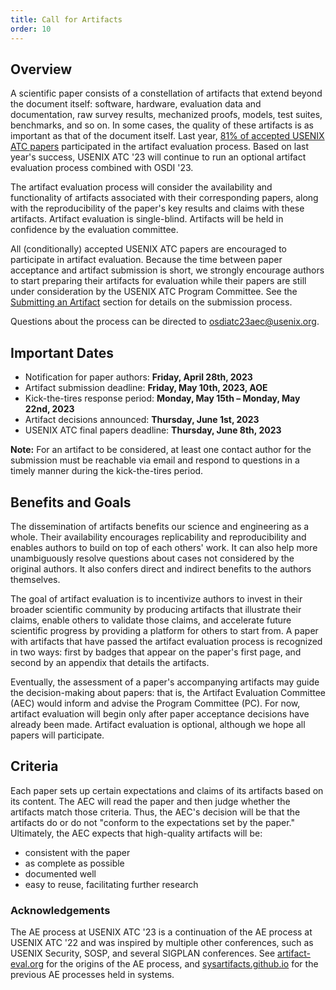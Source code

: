 ```yaml
---
title: Call for Artifacts
order: 10
---
```


## Overview
A scientific paper consists of a constellation of artifacts that extend beyond the document itself: software, hardware, evaluation data and documentation, raw survey results, mechanized proofs, models, test suites, benchmarks, and so on. 
In some cases, the quality of these artifacts is as important as that of the document itself. 
Last year, [81% of accepted USENIX ATC papers](https://sysartifacts.github.io/atc2022/results) participated in the artifact evaluation process. 
Based on last year's success, USENIX ATC '23 will continue to run an optional artifact evaluation process combined with OSDI '23.

The artifact evaluation process will consider the availability and functionality of artifacts associated with their corresponding papers, along with the reproducibility of the paper's key results and claims with these artifacts.
Artifact evaluation is single-blind. Artifacts will be held in confidence by the evaluation committee.

All (conditionally) accepted USENIX ATC papers are encouraged to participate in artifact evaluation.
Because the time between paper acceptance and artifact submission is short, we strongly encourage authors to start preparing their artifacts for evaluation while their papers are still under consideration by the USENIX ATC Program Committee.
See the [Submitting an Artifact](https://sysartifacts.github.io/atc2023/author-submission-guide#submitting) section for details on the submission process.

Questions about the process can be directed to [osdiatc23aec@usenix.org](mailto:osdiatc23aec@usenix.org).

## Important Dates
- Notification for paper authors: **Friday, April 28th, 2023**
- Artifact submission deadline: **Friday, May 10th, 2023, AOE**
- Kick-the-tires response period: **Monday, May 15th – Monday, May 22nd, 2023**
- Artifact decisions announced: **Thursday, June 1st, 2023**
- USENIX ATC final papers deadline: **Thursday, June 8th, 2023**

**Note:** For an artifact to be considered, at least one contact author for the submission must be reachable via email and respond to questions in a timely manner during the kick-the-tires period.

## Benefits and Goals
The dissemination of artifacts benefits our science and engineering as a whole.
Their availability encourages replicability and reproducibility and enables authors to build on top of each others' work.
It can also help more unambiguously resolve questions about cases not considered by the original authors. It also confers direct and indirect benefits to the authors themselves.

The goal of artifact evaluation is to incentivize authors to invest in their broader scientific community by producing artifacts that illustrate their claims, enable others to validate those claims, and accelerate future scientific progress by providing a platform for others to start from.
A paper with artifacts that have passed the artifact evaluation process is recognized in two ways: first by badges that appear on the paper's first page, and second by an appendix that details the artifacts.

Eventually, the assessment of a paper's accompanying artifacts may guide the decision-making about papers: that is, the Artifact Evaluation Committee (AEC) would inform and advise the Program Committee (PC).
For now, artifact evaluation will begin only after paper acceptance decisions have already been made. Artifact evaluation is optional, although we hope all papers will participate.

## Criteria
Each paper sets up certain expectations and claims of its artifacts based on its content.
The AEC will read the paper and then judge whether the artifacts match those criteria.
Thus, the AEC's decision will be that the artifacts do or do not "conform to the expectations set by the paper."
Ultimately, the AEC expects that high-quality artifacts will be:

- consistent with the paper
- as complete as possible
- documented well
- easy to reuse, facilitating further research

### Acknowledgements

The AE process at USENIX ATC '23 is a continuation of the AE process at USENIX ATC '22 and was inspired by multiple other conferences, such as USENIX Security, SOSP, and several SIGPLAN conferences. See [artifact-eval.org](https://artifact-eval.org/) for the origins of the AE process, and [sysartifacts.github.io](https://sysartifacts.github.io/) for the previous AE processes held in systems.
